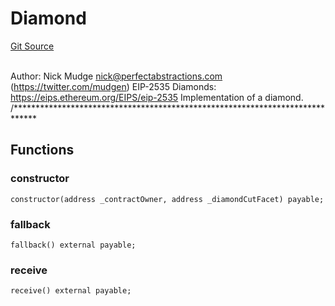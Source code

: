 # Diamond
[Git Source](https://github.com/G7DAO/protocol/blob/ef7b24f4a26e9671edc818362f455c3e2801e1d7/contracts/utils/diamonds/contracts/Diamond.sol)

\
Author: Nick Mudge <nick@perfectabstractions.com> (https://twitter.com/mudgen)
EIP-2535 Diamonds: https://eips.ethereum.org/EIPS/eip-2535
Implementation of a diamond.
/*****************************************************************************


## Functions
### constructor


```solidity
constructor(address _contractOwner, address _diamondCutFacet) payable;
```

### fallback


```solidity
fallback() external payable;
```

### receive


```solidity
receive() external payable;
```

